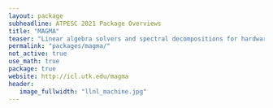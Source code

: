 ```yaml
---
layout: package
subheadline: ATPESC 2021 Package Overviews
title: "MAGMA"
teaser: "Linear algebra solvers and spectral decompositions for hardware accelerators"
permalink: "packages/magma/"
not_active: true
use_math: true
package: true
website: http://icl.utk.edu/magma
header:
   image_fullwidth: "llnl_machine.jpg"
---
```

